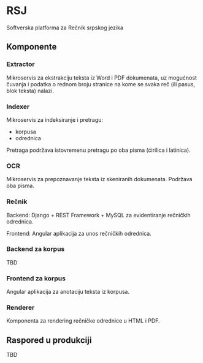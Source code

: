 # RSJ

Softverska platforma za Rečnik srpskog jezika

## Komponente

### Extractor

Mikroservis za ekstrakciju teksta iz Word i PDF dokumenata, uz mogućnost čuvanja i podatka o rednom broju stranice na kome se svaka reč (ili pasus, blok teksta) nalazi.

### Indexer

Mikroservis za indeksiranje i pretragu:
 * korpusa
 * odrednica

Pretraga podržava istovremenu pretragu po oba pisma (ćirilica i latinica).

### OCR

Mikroservis za prepoznavanje teksta iz skeniranih dokumenata. Podržava oba pisma.

### Rečnik

Backend: Django + REST Framework + MySQL za evidentiranje rečničkih odrednica.

Frontend: Angular aplikacija za unos rečničkih odrednica.

### Backend za korpus

TBD

### Frontend za korpus

Angular aplikacija za anotaciju teksta iz korpusa.

### Renderer

Komponenta za rendering rečničke odrednice u HTML i PDF.

## Raspored u produkciji

TBD


